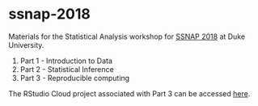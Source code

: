 # ssnap-2018

Materials for the Statistical Analysis workshop for [SSNAP 2018](http://www.ssnap.net/2018/) at Duke University.

1. Part 1 - Introduction to Data
2. Part 2 - Statistical Inference
3. Part 3 - Reproducible computing

The RStudio Cloud project associated with Part 3 can be
accessed [here](http://bit.ly/ssnap-rscloud).
